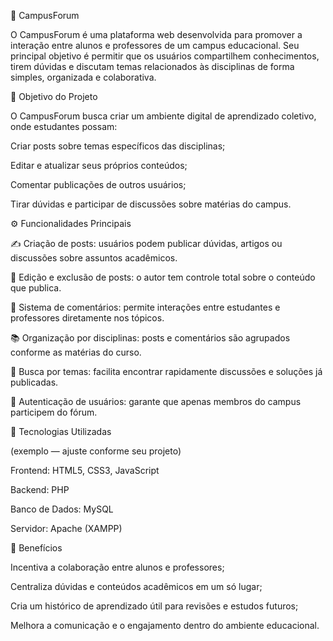 🏫 CampusForum

O CampusForum é uma plataforma web desenvolvida para promover a interação entre alunos e professores de um campus educacional. Seu principal objetivo é permitir que os usuários compartilhem conhecimentos, tirem dúvidas e discutam temas relacionados às disciplinas de forma simples, organizada e colaborativa.

🎯 Objetivo do Projeto

O CampusForum busca criar um ambiente digital de aprendizado coletivo, onde estudantes possam:

Criar posts sobre temas específicos das disciplinas;

Editar e atualizar seus próprios conteúdos;

Comentar publicações de outros usuários;

Tirar dúvidas e participar de discussões sobre matérias do campus.

⚙️ Funcionalidades Principais

✍️ Criação de posts: usuários podem publicar dúvidas, artigos ou discussões sobre assuntos acadêmicos.

📝 Edição e exclusão de posts: o autor tem controle total sobre o conteúdo que publica.

💬 Sistema de comentários: permite interações entre estudantes e professores diretamente nos tópicos.

📚 Organização por disciplinas: posts e comentários são agrupados conforme as matérias do curso.

🔎 Busca por temas: facilita encontrar rapidamente discussões e soluções já publicadas.

👤 Autenticação de usuários: garante que apenas membros do campus participem do fórum.

🧩 Tecnologias Utilizadas

(exemplo — ajuste conforme seu projeto)

Frontend: HTML5, CSS3, JavaScript

Backend: PHP

Banco de Dados: MySQL

Servidor: Apache (XAMPP)

🚀 Benefícios

Incentiva a colaboração entre alunos e professores;

Centraliza dúvidas e conteúdos acadêmicos em um só lugar;

Cria um histórico de aprendizado útil para revisões e estudos futuros;

Melhora a comunicação e o engajamento dentro do ambiente educacional.
